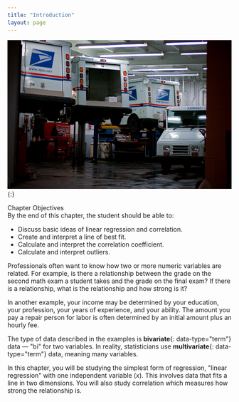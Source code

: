 ```yaml
---
title: "Introduction"
layout: page
---
```



<?cnx.eoc class="summary" title="Chapter Review"?>

<?cnx.eoc class="formula-review" title="Formula Review"?>

<?cnx.eoc class="practice" title="Practice"?>

<?cnx.eoc class="free-response" title="Homework"?>

<?cnx.eoc class="references" title="References"?>

<?cnx.eoc class="bring-together-exercises" title="Bringing It Together : Practice"?>

<?cnx.eoc class="bring-together-homework" title="Bringing It Together : Homework"?>

 ![This is a photo of a car mechanic&#x2019;s shop. There are three United States Postal Services trucks being serviced, and one not being serviced.](../resources/CNX_Stats_C12_CO.jpg "Linear regression and correlation can help you determine if an auto mechanic&#x2019;s salary is related to his work experience. (credit: Joshua Rothhaas)"){:}

<div data-type="note" class="chapter-objectives" data-label="" markdown="1">
<div data-type="title">
Chapter Objectives
</div>
By the end of this chapter, the student should be able to:

* Discuss basic ideas of linear regression and correlation.
* Create and interpret a line of best fit.
* Calculate and interpret the correlation coefficient.
* Calculate and interpret outliers.

</div>

Professionals often want to know how two or more numeric variables are related. For example, is there a relationship between the grade on the second math exam a student takes and the grade on the final exam? If there is a relationship, what is the relationship and how strong is it?

In another example, your income may be determined by your education, your profession, your years of experience, and your ability. The amount you pay a repair person for labor is often determined by an initial amount plus an hourly fee.

The type of data described in the examples is **bivariate**{: data-type="term"} data — \"bi\" for two variables. In reality, statisticians use **multivariate**{: data-type="term"} data, meaning many variables.

In this chapter, you will be studying the simplest form of regression, \"linear regression\" with one independent variable (*x*). This involves data that fits a line in two dimensions. You will also study correlation which measures how strong the relationship is.

